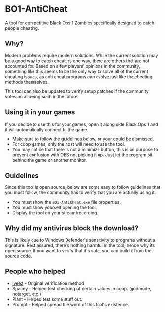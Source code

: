 # BO1-AntiCheat
A tool for competitive Black Ops 1 Zombies specifically designed to catch people cheating.

## Why?
Modern problems require modern solutions. While the current solution may be a good way to catch cheaters one way, there are others that are not accounted for. Based on a few players' opinions in the community, something like this seems to be the only way to solve all of the current cheating issues, as anti cheat programs can evolve just like the cheating methods themselves.

This tool can also be updated to verify setup patches if the community votes on allowing such in the future.

## Using it in your games
If you decide to use this for your games, open it along side Black Ops 1 and it will automatically connect to the game.
- Make sure to follow the guidelines below, or your could be dismissed.
- For coop games, only the host will need to use the tool.
- You may notice that there is not a minimize button, this is on purpose to prevent confusion with OBS not picking it up. Just let the program sit behind the game or another monitor.

## Guidelines
Since this tool is open source, below are some easy to follow guidelines that you must follow, the community has to verify that you are actually using it.
- You must show the `BO1-AntiCheat.exe` file properties.
- You must show yourself opening the tool.
- Display the tool on your stream/recording.

## Why did my antivirus block the download?
This is likely due to Windows Defender's sensitivity to programs without a signature. Rest assured, there's nothing harmful in the tool, hence why its open source. If you want to verify that it's safe, you can build it from the source code.

## People who helped
- [lveez](https://github.com/lveez) - Original verification method
- Spacey - Helped test checking of certain values in coop. (godmode, notarget, etc.)
- Plant - Helped test some stuff out.
- Prompt - Helped spread the word of this tool's existence.
